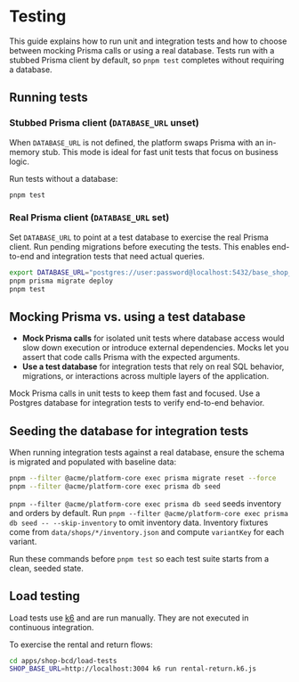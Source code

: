 # Testing

This guide explains how to run unit and integration tests and how to choose between mocking Prisma calls or using a real database. Tests run with a stubbed Prisma client by default, so `pnpm test` completes without requiring a database.

## Running tests

### Stubbed Prisma client (`DATABASE_URL` unset)

When `DATABASE_URL` is not defined, the platform swaps Prisma with an in-memory stub. This mode is ideal for fast unit tests that focus on business logic.

Run tests without a database:

```bash
pnpm test
```

### Real Prisma client (`DATABASE_URL` set)

Set `DATABASE_URL` to point at a test database to exercise the real Prisma client. Run pending migrations before executing the tests. This enables end-to-end and integration tests that need actual queries.

```bash
export DATABASE_URL="postgres://user:password@localhost:5432/base_shop_test"
pnpm prisma migrate deploy
pnpm test
```

## Mocking Prisma vs. using a test database

- **Mock Prisma calls** for isolated unit tests where database access would slow down execution or introduce external dependencies. Mocks let you assert that code calls Prisma with the expected arguments.
- **Use a test database** for integration tests that rely on real SQL behavior, migrations, or interactions across multiple layers of the application.

Mock Prisma calls in unit tests to keep them fast and focused. Use a Postgres database for integration tests to verify end-to-end behavior.

## Seeding the database for integration tests

When running integration tests against a real database, ensure the schema is migrated and populated with baseline data:

```bash
pnpm --filter @acme/platform-core exec prisma migrate reset --force
pnpm --filter @acme/platform-core exec prisma db seed
```

`pnpm --filter @acme/platform-core exec prisma db seed` seeds inventory and orders by default. Run `pnpm --filter @acme/platform-core exec prisma db seed -- --skip-inventory` to omit inventory data. Inventory fixtures come from `data/shops/*/inventory.json` and compute `variantKey` for each variant.

Run these commands before `pnpm test` so each test suite starts from a clean, seeded state.

## Load testing

Load tests use [k6](https://k6.io) and are run manually. They are not executed in continuous integration.

To exercise the rental and return flows:

```bash
cd apps/shop-bcd/load-tests
SHOP_BASE_URL=http://localhost:3004 k6 run rental-return.k6.js
```
